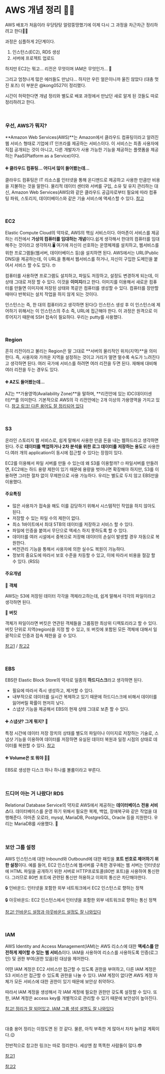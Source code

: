 # AWS 개념 정리 🙋‍♀️

AWS 배포가 처음이라 우당탕탕 얼렁뚱땅했기에 이제 다시 그 과정을 차근차근 정리하려고 한다🤸‍♀️

과정은 심플하게 2단계이다. 

1. 인스턴스(EC2), RDS 생성
2. 서버에 프로젝트 업로드

하지만 EC2는 뭐고... 리전은 무엇이며 IAM은 무엇인가... 🤯 

그리고 엄청나게 많은 에러들도 만났다... 하지만 우린 얼은이니까 울진 않았다 (대충 멋진 포즈) 이 부분은 @kong0527이 정리했다.

시간이 허락한다면 개념 정리와 별도로 배포 과정에서 만났던 새로 알게 된 것들도 따로 정리하려고 한다.

<br>

### 우선, AWS가 뭐지?

**Amazon Web Services(AWS)**는 Amazon에서 클라우드 컴퓨팅이라고 알려진 웹 서비스 형태로 기업에 IT 인프라를 제공하는 서비스이다. 이 서비스는 최종 사용자에 직접 공개되는 것이 아니고, 다른 개발자가 사용 가능한 기능을 제공하는 플랫폼을 제공하는 PaaS(Platform as a Service)이다.

#### ➕ 클라우드 컴퓨팅... 어디서 많이 들어봤는데...

클라우드 컴퓨팅은 IT 리소스를 인터넷을 통해 온디맨드로 제공하고 사용한 만큼만 비용을 지불하는 것을 말한다. 물리적 데이터 센터와 서버를 구입, 소유 및 유지 관리하는 대신, Amazon Web Services(AWS)와 같은 클라우드 공급자로부터 필요에 따라 컴퓨팅 파워, 스토리지, 데이터베이스와 같은 기술 서비스에 액세스할 수 있다. [참고](https://aws.amazon.com/ko/what-is-cloud-computing/)

<br>

### EC2 

Elastic Compute Cloud의 약자로, AWS의 핵심 서비스이다. 아마존이 서비스를 제공하는 리전에서 **가상의 컴퓨터를 임대하는 개념**이다.쉽게 생각해서 한대의 컴퓨터를 임대해주는 것이라고 생각하자.🖥 여기에 자신이 선호하는 운영체제를 설치하고, 웹서비스를 위한 프로그램들(웹서버, 데이터베이스 등)을 설치하면 된다. AWS에서는 URL(Public DNS)을 제공하는데, 이 URL을 통해서 웹서비스를 하거나, 자신이 구입한 도메인을 붙여서 서비스 할 수도 있다. 🤓

컴퓨터를 사용하면 프로그램도 설치하고, 파일도 저장하고, 설정도 변경하게 되는데, 이 상태 그대로 저장 할 수 있다. 이것을 **이미지**라고 한다. 이미지를 이용해서 새로운 컴퓨터를 만들면 이미지에 저장된 상태와 똑같은 컴퓨터를 생성할 수 있다. 컴퓨터를 장만할 때마다 반복되는 설치 작업을 하지 않게 되는 것이다. 

인스턴스는 즉, 한 대의 컴퓨터라고 생각하면 된다😏 인스턴스 생성 후 이 인스턴스에 제어하기 위해서는 이 인스턴스의 주소 즉, URL에 접근해야 한다. 이 과정은 원격으로 이루어지기 때문에 SSH 접속이 필요하다. 우리는 putty를 사용했다.

<br>

### Region

흔히 리전이라고 불리는 Region은 말 그대로 **서버의 물리적인 위치(지역)**을 의미한다. 즉, 사용자와 가까운 지역을 설정하는 것이고 거리가 멀면 멀수록 속도가 느려진다고 생각하면 된다. 여러 국가에 서비스를 하려면 여러 리전을 두면 된다. 재해에 대비해 여러 리전을 두는 경우도 있다.

#### ➕ AZ도 들어봤는데...

AZ는 **가용영역(Availability Zone)**을 말하며, **리전안에 있는 IDC(데이터센터)**를 의미한다. 기본적으로 AWS의 각 리전안에는 2개 이상의 가용영역을 가지고 있다. [참고 링크! 다른 용어도 잘 정리되어 있다](https://web-front-end.tistory.com/74)

<br>

### S3

온라인 스토리지 웹 서비스로, 쉽게 말해서 사용한 만큼 돈을 내는 웹하드라고 생각하면 된다. 주로 **데이터를 백업하거나 2차 분석을 위한 로그 데이터를 저장하는 용도**로 사용한다.여러 개의 application이 동시에 접근할 수 있다는 장점이 있다. 

EC2를 이용해서 파일 서버를 만들 수 있는데 왜 S3를 이용할까? 🙄 파일서버를 만들려면, EC2에는 하드 용량 제한이 있기 때문에 용량을 벗어나면 확장해야 하지만, S3를 이용하면 그러한 절차 없이 무제한으로 사용 가능하다. 우리는 별도로 두지 않고 EBS만을 이용했다.

#### 주요특징

- 많은 사용자가 접속을 해도 이를 감당하기 위해서 시스템적인 작업을 하지 않아도 된다.
- 저장할 수 있는 파일 수의 제한이 없다. 
- 최소 1바이트에서 최대 5TB의 데이터를 저장하고 서비스 할 수 있다. 
- 파일에 인증을 붙여서 무단으로 엑세스 하지 못하도록 할 수 있다. 
- 데이터를 여러 시설에서 중복으로 저장해 데이터의 손실이 발생할 경우 자동으로 복원한다.
- 버전관리 기능을 통해서 사용자에 의한 실수도 복원이 가능하다.
- 정보의 중요도에 따라서 보호 수준을 차등할 수 있고, 이에 따라서 비용을 절감 할 수 있다. (RSS)

#### 주요개념

🔎 **객체**

AWS는 S3에 저장된 데이터 각각을 객체라고하는데, 쉽게 말해서 각각의 파일이라고 생각하면 된다.  

🔎 **버킷**

객체가 파일이라면 버킷은 연관된 객체들을 그룹핑한 최상위 디렉토리라고 할 수 있다. 버킷 단위로 지역(region)을 지정 할 수 있고, 또 버킷에 포함된 모든 객체에 대해서 일괄적으로 인증과 접속 제한을 걸 수 있다. 

[참고1](https://acstory.tistory.com/42?category=802366) / [참고2](https://m.blog.naver.com/PostView.nhn?blogId=kbh3983&logNo=220978884150&proxyReferer=https:%2F%2Fwww.google.com%2F)

<br>

### EBS

EBS란 Elastic Block Store의 약자로 일종의 **하드디스크**라고 생각하면 된다. 

- 필요에 따라서 즉시 생성하고, 제거할 수 있다.
- 내부적으로 데이터를 실시간 복제하고 있기 때문에 하드디스크에 비해서 데이터를 잃어버릴 확률이 현저히 낮다.
- 스냅샷 기능을 제공해서 EBS의 현재 상태 그대로 보존 할 수 있다.

#### ➕ 스냅샷? 그게 뭐지? 📸

특정 시간에 데이터 저장 장치의 상태를 별도의 파일이나 이미지로 저장하는 기술로, 스냅샷 기능을 이용하여 데이터를 저장하면 유실된 데이터 복원과 일정 시점의 상태로 데이터를 복원할 수 있다. [참고](https://choseongho93.tistory.com/189)

#### ➕ Volume은 또 뭐야 🤷‍♀️

EBS로 생성한 디스크 하나 하나를 볼륨이라고 부른다.

<br>

### 드디어 아는 거 나왔다! RDS

Relational Database Service의 약자로 AWS에서 제공하는 **데이터베이스 전용 서비스**다. 데이터베이스를 운영 하기 위해서 필요한 복제, 백업, 장애복구와 같은 작업을 대행해준다. 아마존 오로라, mysql,  MariaDB, PostgreSQL, Oracle 등을 지원한다. 우리는 MariaDB를 사용했다. 💃

<br>

### 보안 그룹 설정

 AWS 인스턴스에 대한 Inbound와 Outbound에 대한 패킷을 **포트 번호로 제어하기 위한 설정**이다. 예를 들어, EC2 인스턴스에 웹서버를 구축한 경우에는 웹 서버는 인터넷상에 HTML 파일을 공개하기 위한 서버로 HTTP프로토콜(80번 포트)을 사용하여 통신한다. 그러므로 80번 포트에 관련된 통신만 허용하고 이외의 통신은 차단해야한다.

🔒 인바운드: 인터넷을 포함한 외부 네트워크에서 EC2 인스턴스로 향하는 정책

🔒 아웃바운드: EC2 인스턴스에서 인터넷을 포함한 외부 네트워크로 향하는 통신 정책

[참고! 인바운드 설정과 아웃바운드 설정도 잘 나와있다](https://m.blog.naver.com/PostView.nhn?blogId=ensof&logNo=221341487623&proxyReferer=https:%2F%2Fwww.google.com%2F)

<br>

### IAM

AWS Identity and Access Management(IAM)는 AWS 리소스에 대한 **액세스를 안전하게 제어할 수 있는 웹 서비스**이다. IAM을 사용하여 리소스를 사용하도록 인증(로그인) 및 권한 부여(권한 있음)된 대상을 제어한다. 

어떤 IAM 계정은 EC2 서비스만 접근할 수 있도록 권한을 부여하고, 다른 IAM 계정은 S3 서비스만 접근할 수 있도록 권한을 나눌 수 있다. IAM 계정이 없다면 AWS 계정 자체가 모든 서비스에 대한 권한이 있기 때문에 보안상 취약하다. 

따라서 IAM 계정을 생성해서 각 IAM 계정에 필요한 권한만 갖도록 설정할 수 있다. 또한, IAM 계정은 access key를 개별적으로 관리할 수 있기 때문에 보안성이 높아진다.

[참고! 정리가 잘 되어있고, IAM 그룹 생성 설명도 잘 나와있다](https://victorydntmd.tistory.com/67)

<br>

대충 용어 정리는 이정도면 된 것 같다. 물론, 아직 부족한 게 많아서 차차 늘려갈 계획이다.😉

전반적으로 참고한 링크는 따로 정리한다. 세상엔 참 똑똑한 사람들이 많다.😎

[참고1](https://velog.io/@matisse/AWS-%EB%B0%B0%ED%8F%AC-%EA%B0%9C%EB%85%90-%EC%A0%95%EB%A6%AC)

[참고2](https://opentutorials.org/course/608/3002)